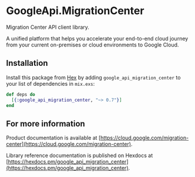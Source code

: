 # GoogleApi.MigrationCenter

Migration Center API client library.

A unified platform that helps you accelerate your end-to-end cloud journey from your current on-premises or cloud environments to Google Cloud.

## Installation

Install this package from [Hex](https://hex.pm) by adding
`google_api_migration_center` to your list of dependencies in `mix.exs`:

```elixir
def deps do
  [{:google_api_migration_center, "~> 0.7"}]
end
```

## For more information

Product documentation is available at [https://cloud.google.com/migration-center](https://cloud.google.com/migration-center).

Library reference documentation is published on Hexdocs at
[https://hexdocs.pm/google_api_migration_center](https://hexdocs.pm/google_api_migration_center).
